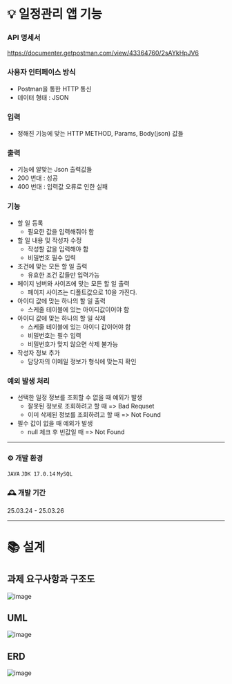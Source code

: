 # 💡 일정관리 앱 기능
  ### API 명세서 
  https://documenter.getpostman.com/view/43364760/2sAYkHpJV6
  
  ### 사용자 인터페이스 방식
   - Postman을 통한 HTTP 통신
   - 데이터 형태 : JSON
     
  ### 입력
   - 정해진 기능에 맞는 HTTP METHOD, Params, Body(json) 값들

  ### 출력
  - 기능에 알맞는 Json 출력값들
  - 200 번대 : 성공
  - 400 번대 : 입력값 오류로 인한 실패

  ### 기능
  - 할 일 등록
      - 필요한 값을 입력해줘야 함
  - 할 일 내용 및 작성자 수정
      - 작성할 값을 입력해야 함
      - 비밀번호 필수 입력
  - 조건에 맞는 모든 할 일 출력
      - 유효한 조건 값들만 입력가능
  - 페이지 넘버와 사이즈에 맞는 모든 할 일 출력
      - 페이지 사이즈는 디폴트값으로 10을 가진다. 
  - 아이디 값에 맞는 하나의 할 일 출력
      - 스케줄 테이블에 있는 아이디값이어야 함
  - 아이디 값에 맞는 하나의 할 일 삭제
      - 스케줄 테이블에 있는 아이디 값이어야 함
      - 비밀번호는 필수 입력
      - 비밀번호가 맞지 않으면 삭제 불가능
  - 작성자 정보 추가
      - 담당자의 이메일 정보가 형식에 맞는지 확인 

  ### 예외 발생 처리
  - 선택한 일정 정보를 조회할 수 없을 때 예외가 발생
      - 잘못된 정보로 조회하려고 할 때 => Bad Requset
      - 이미 삭제된 정보를 조회하려고 할 때 => Not Found
  - 필수 값이 없을 때 예외가 발생
      - null 체크 후 빈값일 때 => Not Found
---

### ⚙️ 개발 환경
`JAVA`
`JDK 17.0.14`
`MySQL`

### 🕰️ 개발 기간
25.03.24 - 25.03.26

---

# 📚 설계
## 과제 요구사항과 구조도
![image](https://github.com/user-attachments/assets/d3c76d78-9537-4e39-8961-3be9420df122)





## UML
![image](https://github.com/user-attachments/assets/5ff1b303-e301-43dc-81b3-756b5f8fbc48)




## ERD 
![image](https://github.com/user-attachments/assets/81c75ba6-ab42-46b3-895c-684ad7301cd3)



